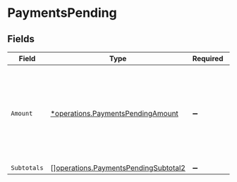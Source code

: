 # PaymentsPending


## Fields

| Field                                                                                             | Type                                                                                              | Required                                                                                          | Description                                                                                       |
| ------------------------------------------------------------------------------------------------- | ------------------------------------------------------------------------------------------------- | ------------------------------------------------------------------------------------------------- | ------------------------------------------------------------------------------------------------- |
| `Amount`                                                                                          | [*operations.PaymentsPendingAmount](../../models/operations/paymentspendingamount.md)             | :heavy_minus_sign:                                                                                | In v2 endpoints, monetary amounts are represented as objects with a `currency` and `value` field. |
| `Subtotals`                                                                                       | [][operations.PaymentsPendingSubtotal2](../../models/operations/paymentspendingsubtotal2.md)      | :heavy_minus_sign:                                                                                | N/A                                                                                               |